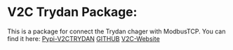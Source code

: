 # V2C Trydan Package:

This is a package for connect the Trydan chager with ModbusTCP. You can find it here:
[Pypi-V2CTRYDAN](https://pypi.org/project/v2ctrydan/)
[GITHUB](https://github.com/jesusllorens79/v2ctrydan)
[V2C-Website](https://v2charge.com/)
